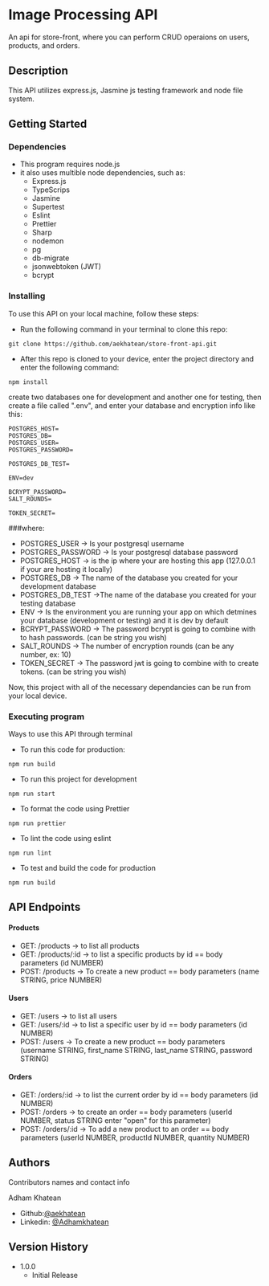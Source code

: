 # Image Processing API

An api for store-front, where you can perform CRUD operaions on users, products, and orders.

## Description

This API utilizes express.js, Jasmine js testing framework and node file system.

## Getting Started

### Dependencies

- This program requires node.js
- it also uses multible node dependencies, such as:
  - Express.js
  - TypeScrips
  - Jasmine
  - Supertest
  - Eslint
  - Prettier
  - Sharp
  - nodemon
  - pg
  - db-migrate
  - jsonwebtoken (JWT)
  - bcrypt

### Installing

To use this API on your local machine, follow these steps:

- Run the following command in your terminal to clone this repo:

```
git clone https://github.com/aekhatean/store-front-api.git
```

- After this repo is cloned to your device, enter the project directory and enter the following command:

```
npm install
```

create two databases one for development and another one for testing, then create a file called ".env", and enter your database and encryption info like this:

```
POSTGRES_HOST=
POSTGRES_DB=
POSTGRES_USER=
POSTGRES_PASSWORD=

POSTGRES_DB_TEST=

ENV=dev

BCRYPT_PASSWORD=
SALT_ROUNDS=

TOKEN_SECRET=
```

###where:

- POSTGRES_USER -> Is your postgresql username
- POSTGRES_PASSWORD -> Is your postgresql database password
- POSTGRES_HOST -> is the ip where your are hosting this app (127.0.0.1 if your are hosting it locally)
- POSTGRES_DB -> The name of the database you created for your development database
- POSTGRES_DB_TEST ->The name of the database you created for your testing database
- ENV -> Is the environment you are running your app on which detmines your database (development or testing) and it is dev by default
- BCRYPT_PASSWORD -> The password bcrypt is going to combine with to hash passwords. (can be string you wish)
- SALT_ROUNDS -> The number of encryption rounds (can be any number, ex: 10)
- TOKEN_SECRET -> The password jwt is going to combine with to create tokens. (can be string you wish)

Now, this project with all of the necessary dependancies can be run from your local device.

### Executing program

Ways to use this API through terminal

- To run this code for production:

```
npm run build
```

- To run this project for development

```
npm run start
```

- To format the code using Prettier

```
npm run prettier
```

- To lint the code using eslint

```
npm run lint
```

- To test and build the code for production

```
npm run build
```

## API Endpoints

#### Products

- GET: /products -> to list all products
- GET: /products/:id -> to list a specific products by id == body parameters (id NUMBER)
- POST: /products -> To create a new product == body parameters (name STRING, price NUMBER)

#### Users

- GET: /users -> to list all users
- GET: /users/:id -> to list a specific user by id == body parameters (id NUMBER)
- POST: /users -> To create a new product == body parameters (username STRING, first_name STRING, last_name STRING, password STRING)

#### Orders

- GET: /orders/:id -> to list the current order by id == body parameters (id NUMBER)
- POST: /orders -> to create an order == body parameters (userId NUMBER, status STRING enter "open" for this parameter)
- POST: /orders/:id -> To add a new product to an order == body parameters (userId NUMBER, productId NUMBER, quantity NUMBER)

## Authors

Contributors names and contact info

Adham Khatean

- Github:[@aekhatean](https://github.com/aekhatean)
- Linkedin: [@Adhamkhatean](https://www.linkedin.com/in/adhamkhatean/)

## Version History

- 1.0.0
  - Initial Release
